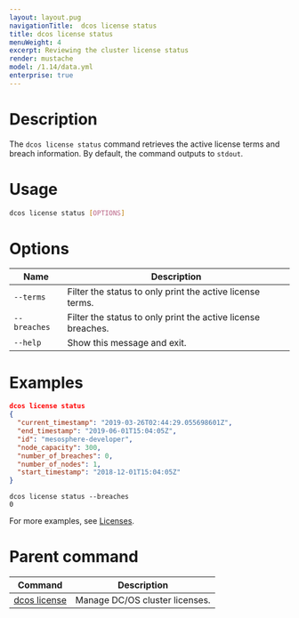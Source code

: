 ```yaml
---
layout: layout.pug
navigationTitle:  dcos license status
title: dcos license status
menuWeight: 4
excerpt: Reviewing the cluster license status
render: mustache
model: /1.14/data.yml
enterprise: true
---
```


# Description
The `dcos license status` command retrieves the active license terms and breach information. By default, the command outputs to `stdout`.

# Usage

```bash
dcos license status [OPTIONS]
```

# Options

| Name |  Description |
|---------|-------------|
| `--terms`   |   Filter the status to only print the active license terms. |
| `--breaches`   |   Filter the status to only print the active license breaches. |
| `--help`   |   Show this message and exit. |


# Examples

```json
dcos license status
{
  "current_timestamp": "2019-03-26T02:44:29.055698601Z",
  "end_timestamp": "2019-06-01T15:04:05Z",
  "id": "mesosphere-developer",
  "node_capacity": 300,
  "number_of_breaches": 0,
  "number_of_nodes": 1,
  "start_timestamp": "2018-12-01T15:04:05Z"
}

```
```
dcos license status --breaches
0
```
For more examples, see [Licenses](/mesosphere/dcos/1.14/administering-clusters/licenses/).


# Parent command

| Command | Description |
|---------|-------------|
| [dcos license](/mesosphere/dcos/1.14/cli/command-reference/dcos-license/) | Manage DC/OS cluster licenses. |
